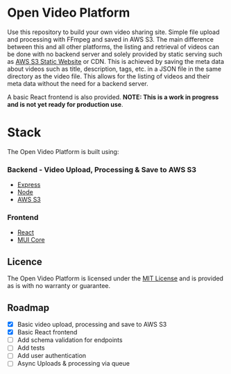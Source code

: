 # Open Video Platform
Use this repository to build your own video sharing site. Simple file upload and processing with FFmpeg and saved in AWS S3. The main difference between this and all other platforms, the listing and retrieval of videos can be done with no backend server and solely provided by static serving such as [AWS S3 Static Website](https://docs.aws.amazon.com/AmazonS3/latest/userguide/WebsiteHosting.html) or CDN. This is achieved by saving the meta data about videos such as title, description, tags, etc. in a JSON file in the same directory as the video file. This allows for the listing of videos and their meta data without the need for a backend server. 

A basic React frontend is also provided. __NOTE: This is a work in progress and is not yet ready for production use__.

# Stack
The Open Video Platform is built using:

### Backend - Video Upload, Processing & Save to AWS S3
* [Express](https://expressjs.com/)
* [Node](https://nodejs.org/en/)
* [AWS S3](https://aws.amazon.com/s3/)

### Frontend
* [React](https://facebook.github.io/react/)
* [MUI Core](http://getbootstrap.com/)

## Licence
The Open Video Platform is licensed under the [MIT License](https://opensource.org/licenses/MIT) and is provided as is with no warranty or guarantee.


## Roadmap
* [x] Basic video upload, processing and save to AWS S3
* [x] Basic React frontend
* [ ] Add schema validation for endpoints
* [ ] Add tests
* [ ] Add user authentication
* [ ] Async Uploads & processing via queue
